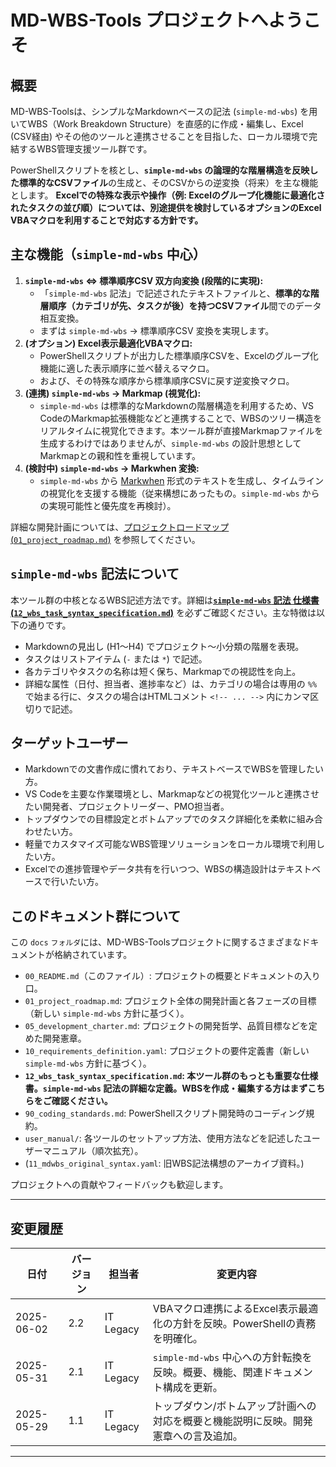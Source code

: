 # MD-WBS-Tools プロジェクトへようこそ

## 概要

MD-WBS-Toolsは、シンプルなMarkdownベースの記法 (`simple-md-wbs`) を用いてWBS（Work Breakdown Structure）を直感的に作成・編集し、Excel (CSV経由) やその他のツールと連携させることを目指した、ローカル環境で完結するWBS管理支援ツール群です。

PowerShellスクリプトを核とし、**`simple-md-wbs` の論理的な階層構造を反映した標準的なCSVファイル**の生成と、そのCSVからの逆変換（将来）を主な機能とします。
**Excelでの特殊な表示や操作（例: Excelのグループ化機能に最適化されたタスクの並び順）については、別途提供を検討しているオプションのExcel VBAマクロを利用することで対応する方針です。**

## 主な機能（`simple-md-wbs` 中心）

1.  **`simple-md-wbs` ⇔ 標準順序CSV 双方向変換 (段階的に実現):**
    *   「`simple-md-wbs` 記法」で記述されたテキストファイルと、**標準的な階層順序（カテゴリが先、タスクが後）を持つCSVファイル**間でのデータ相互変換。
    *   まずは `simple-md-wbs` → 標準順序CSV 変換を実現します。
2.  **(オプション) Excel表示最適化VBAマクロ:**
    *   PowerShellスクリプトが出力した標準順序CSVを、Excelのグループ化機能に適した表示順序に並べ替えるマクロ。
    *   および、その特殊な順序から標準順序CSVに戻す逆変換マクロ。
3.  **(連携) `simple-md-wbs` → Markmap (視覚化):**
    *   `simple-md-wbs` は標準的なMarkdownの階層構造を利用するため、VS CodeのMarkmap拡張機能などと連携することで、WBSのツリー構造をリアルタイムに視覚化できます。本ツール群が直接Markmapファイルを生成するわけではありませんが、`simple-md-wbs` の設計思想としてMarkmapとの親和性を重視しています。
4.  **(検討中) `simple-md-wbs` → Markwhen 変換:**
    *   `simple-md-wbs` から [Markwhen](https://markwhen.dev/) 形式のテキストを生成し、タイムラインの視覚化を支援する機能（従来構想にあったもの。`simple-md-wbs` からの実現可能性と優先度を再検討）。

詳細な開発計画については、[プロジェクトロードマップ (`01_project_roadmap.md`)](`01_project_roadmap.md`) を参照してください。

## `simple-md-wbs` 記法について

本ツール群の中核となるWBS記述方法です。詳細は[**`simple-md-wbs` 記法 仕様書(`12_wbs_task_syntax_specification.md`)**](`12_wbs_task_syntax_specification.md`) を必ずご確認ください。主な特徴は以下の通りです。

* Markdownの見出し (H1～H4) でプロジェクト～小分類の階層を表現。
* タスクはリストアイテム (`-` または `*`) で記述。
* 各カテゴリやタスクの名称は短く保ち、Markmapでの視認性を向上。
* 詳細な属性（日付、担当者、進捗率など）は、カテゴリの場合は専用の `%%` で始まる行に、タスクの場合はHTMLコメント `<!-- ... -->` 内にカンマ区切りで記述。

## ターゲットユーザー

* Markdownでの文書作成に慣れており、テキストベースでWBSを管理したい方。
* VS Codeを主要な作業環境とし、Markmapなどの視覚化ツールと連携させたい開発者、プロジェクトリーダー、PMO担当者。
* トップダウンでの目標設定とボトムアップでのタスク詳細化を柔軟に組み合わせたい方。
* 軽量でカスタマイズ可能なWBS管理ソリューションをローカル環境で利用したい方。
* Excelでの進捗管理やデータ共有を行いつつ、WBSの構造設計はテキストベースで行いたい方。

## このドキュメント群について

この `docs` `フォルダ`には、MD-WBS-Toolsプロジェクトに関するさまざまなドキュメントが格納されています。

* `00_README.md`（このファイル）: プロジェクトの概要とドキュメントの入り口。
* `01_project_roadmap.md`: プロジェクト全体の開発計画と各フェーズの目標（新しい `simple-md-wbs` 方針に基づく）。
* `05_development_charter.md`: プロジェクトの開発哲学、品質目標などを定めた開発憲章。
* `10_requirements_definition.yaml`: プロジェクトの要件定義書（新しい `simple-md-wbs` 方針に基づく）。
* **`12_wbs_task_syntax_specification.md`: 本ツール群のもっとも重要な仕様書。`simple-md-wbs` 記法の詳細な定義。WBSを作成・編集する方はまずこちらをご確認ください。**
* `90_coding_standards.md`: PowerShellスクリプト開発時のコーディング規約。
* `user_manual/`: 各ツールのセットアップ方法、使用方法などを記述したユーザーマニュアル（順次拡充）。
* (`11_mdwbs_original_syntax.yaml`: 旧WBS記法構想のアーカイブ資料。)

プロジェクトへの貢献やフィードバックも歓迎します。

---

## 変更履歴

| 日付       | バージョン | 担当者      | 変更内容                                                                            |
|------------|------------|-------------|-------------------------------------------------------------------------------------|
| 2025-06-02 | 2.2        | IT Legacy   |  VBAマクロ連携によるExcel表示最適化の方針を反映。PowerShellの責務を明確化。         |
| 2025-05-31 | 2.1        | IT Legacy   | `simple-md-wbs` 中心への方針転換を反映。概要、機能、関連ドキュメント構成を更新。    |
| 2025-05-29 | 1.1        | IT Legacy   | トップダウン/ボトムアップ計画への対応を概要と機能説明に反映。開発憲章への言及追加。 |

---
